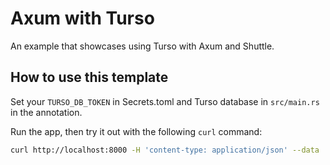 # Axum with Turso

An example that showcases using Turso with Axum and Shuttle.

## How to use this template

Set your `TURSO_DB_TOKEN` in Secrets.toml and Turso database in `src/main.rs` in the annotation.

Run the app, then try it out with the following `curl` command:

```sh
curl http://localhost:8000 -H 'content-type: application/json' --data '{"uid":"1","email":"foo@bar.xyz"}'
```
